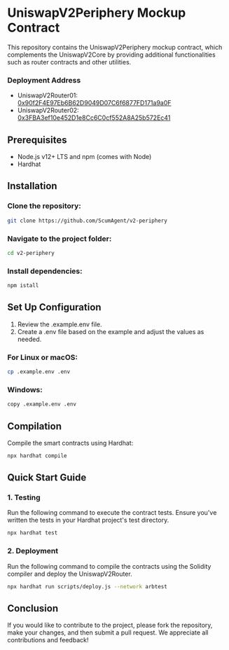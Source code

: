 # UniswapV2Periphery Mockup Contract

This repository contains the UniswapV2Periphery mockup contract, which complements the UniswapV2Core by providing additional functionalities such as router contracts and other utilities.

### Deployment Address

- UniswapV2Router01: [0x90f2F4E97Eb6B62D9049D07C6f6877FD171a9a0F](https://sepolia.arbiscan.io/address/0x90f2F4E97Eb6B62D9049D07C6f6877FD171a9a0F)
- UniswapV2Router02: [0x3FBA3ef10e452D1e8Cc6C0cf552A8A25b572Ec41](https://sepolia.arbiscan.io/address/0x3FBA3ef10e452D1e8Cc6C0cf552A8A25b572Ec41)

## Prerequisites

- Node.js v12+ LTS and npm (comes with Node)
- Hardhat

## Installation

### Clone the repository:

```bash
git clone https://github.com/ScumAgent/v2-periphery
```

### Navigate to the project folder:

```bash
cd v2-periphery
```

### Install dependencies:

```bash
npm istall
```

## Set Up Configuration

1. Review the .example.env file.
2. Create a .env file based on the example and adjust the values as needed.

### For Linux or macOS:

```bash
cp .example.env .env
```

### Windows:

```bash
copy .example.env .env
```

## Compilation

Compile the smart contracts using Hardhat:

```bash
npx hardhat compile
```

## Quick Start Guide

### 1. Testing

Run the following command to execute the contract tests. Ensure you've written the tests in your Hardhat project's test directory.

```bash
npx hardhat test
```

### 2. Deployment

Run the following command to compile the contracts using the Solidity compiler and deploy the UniswapV2Router.

```bash
npx hardhat run scripts/deploy.js --network arbtest
```

## Conclusion

If you would like to contribute to the project, please fork the repository, make your changes, and then submit a pull request. We appreciate all contributions and feedback!